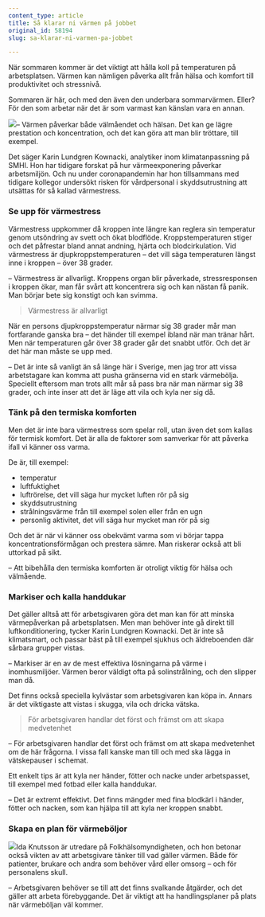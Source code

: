 ```yaml
---
content_type: article
title: Så klarar ni värmen på jobbet
original_id: 58194
slug: sa-klarar-ni-varmen-pa-jobbet

---
```


När sommaren kommer är det viktigt att hålla koll på temperaturen på arbetsplatsen. Värmen kan nämligen påverka allt från hälsa och komfort till produktivitet och stressnivå.

Sommaren är här, och med den även den underbara sommarvärmen. Eller? För den som arbetar när det är som varmast kan känslan vara en annan.

[![](https://www.suntarbetsliv.se/wp-content/uploads/2021/06/200x220-Karin-lundgren-kownacki.jpg)](https://www.suntarbetsliv.se/wp-content/uploads/2021/06/200x220-Karin-lundgren-kownacki.jpg)– Värmen påverkar både välmåendet och hälsan. Det kan ge lägre prestation och koncentration, och det kan göra att man blir tröttare, till exempel.

Det säger Karin Lundgren Kownacki, analytiker inom klimatanpassning på SMHI. Hon har tidigare forskat på hur värmeexponering påverkar arbetsmiljön. Och nu under coronapandemin har hon tillsammans med tidigare kollegor undersökt risken för vårdpersonal i skyddsutrustning att utsättas för så kallad värmestress.

### Se upp för värmestress

Värmestress uppkommer då kroppen inte längre kan reglera sin temperatur genom utsöndring av svett och ökat blodflöde. Kroppstemperaturen stiger och det påfrestar bland annat andning, hjärta och blodcirkulation. Vid värmestress är djupkroppstemperaturen – det vill säga temperaturen längst inne i kroppen – över 38 grader.

– Värmestress är allvarligt. Kroppens organ blir påverkade, stressresponsen i kroppen ökar, man får svårt att koncentrera sig och kan nästan få panik. Man börjar bete sig konstigt och kan svimma.

> Värmestress är allvarligt

När en persons djupkroppstemperatur närmar sig 38 grader mår man fortfarande ganska bra – det händer till exempel ibland när man tränar hårt. Men när temperaturen går över 38 grader går det snabbt utför. Och det är det här man måste se upp med.

– Det är inte så vanligt än så länge här i Sverige, men jag tror att vissa arbetstagare kan komma att pusha gränserna vid en stark värmebölja. Speciellt eftersom man trots allt mår så pass bra när man närmar sig 38 grader, och inte inser att det är läge att vila och kyla ner sig då.

### Tänk på den termiska komforten

Men det är inte bara värmestress som spelar roll, utan även det som kallas för termisk komfort. Det är alla de faktorer som samverkar för att påverka ifall vi känner oss varma.

De är, till exempel:

*   temperatur
*   luftfuktighet
*   luftrörelse, det vill säga hur mycket luften rör på sig
*   skyddsutrustning
*   strålningsvärme från till exempel solen eller från en ugn
*   personlig aktivitet, det vill säga hur mycket man rör på sig

Och det är när vi känner oss obekvämt varma som vi börjar tappa koncentrationsförmågan och prestera sämre. Man riskerar också att bli uttorkad på sikt.

– Att bibehålla den termiska komforten är otroligt viktig för hälsa och välmående.

### Markiser och kalla handdukar

Det gäller alltså att för arbetsgivaren göra det man kan för att minska värmepåverkan på arbetsplatsen. Men man behöver inte gå direkt till luftkonditionering, tycker Karin Lundgren Kownacki. Det är inte så klimatsmart, och passar bäst på till exempel sjukhus och äldreboenden där sårbara grupper vistas.

– Markiser är en av de mest effektiva lösningarna på värme i inomhusmiljöer. Värmen beror väldigt ofta på solinstrålning, och den slipper man då.

Det finns också speciella kylvästar som arbetsgivaren kan köpa in. Annars är det viktigaste att vistas i skugga, vila och dricka vätska.

> För arbetsgivaren handlar det först och främst om att skapa medvetenhet

– För arbetsgivaren handlar det först och främst om att skapa medvetenhet om de här frågorna. I vissa fall kanske man till och med ska lägga in vätskepauser i schemat.

Ett enkelt tips är att kyla ner händer, fötter och nacke under arbetspasset, till exempel med fotbad eller kalla handdukar.

– Det är extremt effektivt. Det finns mängder med fina blodkärl i händer, fötter och nacken, som kan hjälpa till att kyla ner kroppen snabbt.

### Skapa en plan för värmeböljor

[![](https://www.suntarbetsliv.se/wp-content/uploads/2021/06/200x220-ida-knutsson.jpg)](https://www.suntarbetsliv.se/wp-content/uploads/2021/06/200x220-ida-knutsson.jpg)Ida Knutsson är utredare på Folkhälsomyndigheten, och hon betonar också vikten av att arbetsgivare tänker till vad gäller värmen. Både för patienter, brukare och andra som behöver vård eller omsorg – och för personalens skull.

– Arbetsgivaren behöver se till att det finns svalkande åtgärder, och det gäller att arbeta förebyggande. Det är viktigt att ha handlingsplaner på plats när värmeböljan väl kommer.

